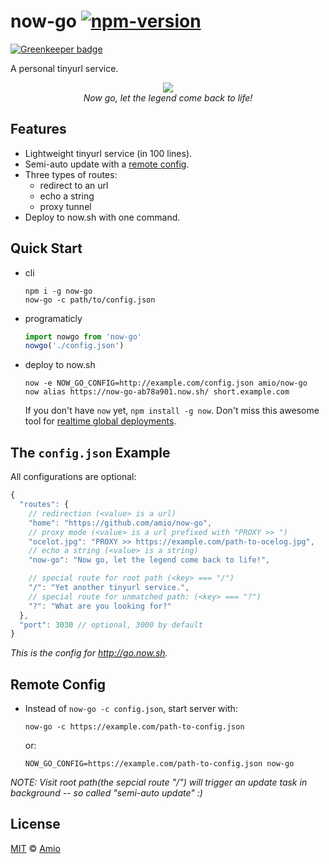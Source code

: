 # now-go [![npm-version][npm-badge]][npm-link]

[![Greenkeeper badge](https://badges.greenkeeper.io/amio/now-go.svg)](https://greenkeeper.io/)

A personal tinyurl service.

<p align="center">
  <img src="https://cloud.githubusercontent.com/assets/215282/18083956/fd563db8-6ed7-11e6-955a-a107699cbd38.jpg" /><br/>
  <i>Now go, let the legend come back to life!</i>
</p>

## Features

- Lightweight tinyurl service (in 100 lines).
- Semi-auto update with a [remote config](#remote-config).
- Three types of routes:
  - redirect to an url
  - echo a string
  - proxy tunnel
- Deploy to now.sh with one command.

## Quick Start

- cli
  ```
  npm i -g now-go
  now-go -c path/to/config.json
  ```

- programaticly
  ```javascript
  import nowgo from 'now-go'
  nowgo('./config.json')
  ```

- deploy to now.sh
  ```
  now -e NOW_GO_CONFIG=http://example.com/config.json amio/now-go
  now alias https://now-go-ab78a901.now.sh/ short.example.com
  ```

  If you don't have `now` yet, `npm install -g now`.
  Don't miss this awesome tool for [realtime global deployments][now].

## The `config.json` Example

All configurations are optional:

```javascript
{
  "routes": {
    // redirection (<value> is a url)
    "home": "https://github.com/amio/now-go",
    // proxy mode (<value> is a url prefixed with "PROXY >> ")
    "ocelot.jpg": "PROXY >> https://example.com/path-to-ocelog.jpg",
    // echo a string (<value> is a string)
    "now-go": "Now go, let the legend come back to life!",

    // special route for root path (<key> === "/")
    "/": "Yet another tinyurl service.",
    // special route for unmatched path: (<key> === "?")
    "?": "What are you looking for?"
  },
  "port": 3030 // optional, 3000 by default
}
```

*This is the config for http://go.now.sh.*

## Remote Config

- Instead of `now-go -c config.json`, start server with:
  ```
  now-go -c https://example.com/path-to-config.json
  ```
  or:
  ```
  NOW_GO_CONFIG=https://example.com/path-to-config.json now-go
  ```

*NOTE: Visit root path(the sepcial route "/") will trigger an update task in background -- so called "semi-auto update" :)*

## License

[MIT][mit] © [Amio][author]

[now]:      https://zeit.co/now
[npm-badge]:https://img.shields.io/npm/v/now-go.svg?style=flat-square
[npm-link]: http://www.npmjs.com/package/now-go
[mit]:      http://opensource.org/licenses/MIT
[author]:   http://github.com/amio
[config-eg]:https://github.com/amio/now-go-instance/blob/master/config.json
